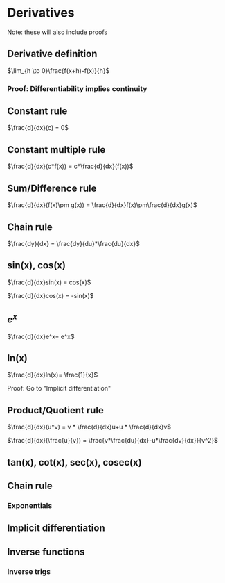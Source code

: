 # Derivatives
Note: these will also include proofs
## Derivative definition
$\lim_{h \to 0}\frac{f(x+h)-f(x)}{h}$
### Proof: Differentiability implies continuity
## Constant rule
$\frac{d}{dx}(c) = 0$
## Constant multiple rule
$\frac{d}{dx}(c*f(x)) = c*\frac{d}{dx}(f(x))$
## Sum/Difference rule
$\frac{d}{dx}(f(x)\pm g(x)) = \frac{d}{dx}f(x)\pm\frac{d}{dx}g(x)$
## Chain rule
$\frac{dy}{dx} = \frac{dy}{du}*\frac{du}{dx}$
## sin(x), cos(x)
$\frac{d}{dx}sin(x) = cos(x)$

$\frac{d}{dx}cos(x) = -sin(x)$
## $e^x$
$\frac{d}{dx}e^x= e^x$
## ln(x)
$\frac{d}{dx}ln(x)= \frac{1}{x}$

Proof: Go to "Implicit differentiation"
## Product/Quotient rule
$\frac{d}{dx}(u*v) = v * \frac{d}{dx}u+u * \frac{d}{dx}v$

$\frac{d}{dx}(\frac{u}{v}) = \frac{v*\frac{du}{dx}-u*\frac{dv}{dx}}{v^2}$
## tan(x), cot(x), sec(x), cosec(x)

## Chain rule
### Exponentials
## Implicit differentiation
## Inverse functions
### Inverse trigs



